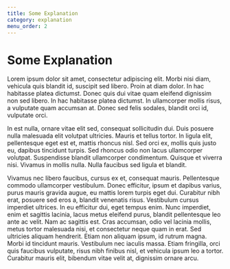 ```yaml
---
title: Some Explanation
category: explanation
menu_order: 2
---
```


# Some Explanation

Lorem ipsum dolor sit amet, consectetur adipiscing elit. Morbi nisi diam, vehicula quis blandit id, suscipit sed libero. Proin at diam dolor. In hac habitasse platea dictumst. Donec quis dui vitae quam eleifend dignissim non sed libero. In hac habitasse platea dictumst. In ullamcorper mollis risus, a vulputate quam accumsan at. Donec sed felis sodales, blandit orci id, vulputate orci.

In est nulla, ornare vitae elit sed, consequat sollicitudin dui. Duis posuere nulla malesuada elit volutpat ultricies. Mauris et tellus tortor. In ligula elit, pellentesque eget est et, mattis rhoncus nisl. Sed orci ex, mollis quis justo eu, dapibus tincidunt turpis. Sed rhoncus odio non lacus ullamcorper volutpat. Suspendisse blandit ullamcorper condimentum. Quisque et viverra nisi. Vivamus in mollis nulla. Nulla faucibus sed ligula et blandit.

Vivamus nec libero faucibus, cursus ex et, consequat mauris. Pellentesque commodo ullamcorper vestibulum. Donec efficitur, ipsum et dapibus varius, purus mauris gravida augue, eu mattis lorem turpis eget dui. Curabitur nibh erat, posuere sed eros a, blandit venenatis risus. Vestibulum cursus imperdiet ultrices. In eu efficitur dui, eget tempus enim. Nunc imperdiet, enim et sagittis lacinia, lacus metus eleifend purus, blandit pellentesque leo ante ac velit. Nam ac sagittis est. Cras accumsan, odio vel lacinia mollis, metus tortor malesuada nisi, et consectetur neque quam in erat. Sed ultricies aliquam hendrerit. Etiam non aliquam ipsum, id rutrum magna. Morbi id tincidunt mauris. Vestibulum nec iaculis massa. Etiam fringilla, orci quis faucibus vulputate, risus nibh finibus nisl, et vehicula ipsum leo a tortor. Curabitur mauris elit, bibendum vitae velit at, dignissim ornare arcu.

